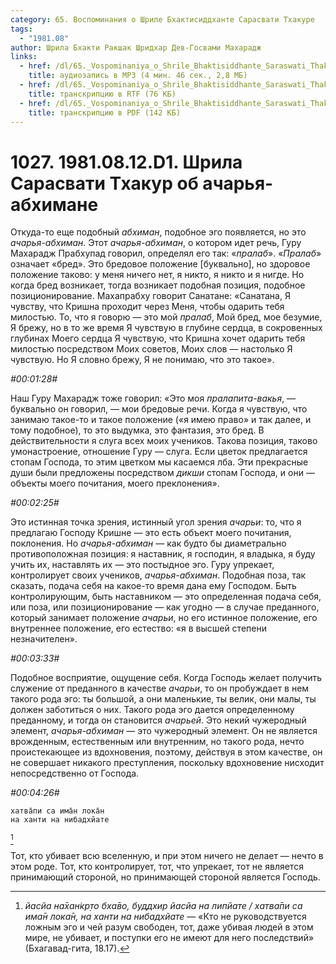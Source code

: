 ```yaml
---
category: 65. Воспоминания о Шриле Бхактисиддханте Сарасвати Тхакуре
tags:
  - "1981.08"
author: Шрила Бхакти Ракшак Шридхар Дев-Госвами Махарадж
links:
  - href: /dl/65._Vospominaniya_o_Shrile_Bhaktisiddhante_Saraswati_Thakure/1027_1981.08.12.D1_SridharMj_Shrila_Sarasvati_Thakur_ob_acharja-abhimane.mp3
    title: аудиозапись в MP3 (4 мин. 46 сек., 2,8 МБ)
  - href: /dl/65._Vospominaniya_o_Shrile_Bhaktisiddhante_Saraswati_Thakure/1027_1981.08.12.D1_SridharMj_Shrila_Sarasvati_Thakur_ob_acharja-abhimane.rtf
    title: транскрипцию в RTF (76 КБ)
  - href: /dl/65._Vospominaniya_o_Shrile_Bhaktisiddhante_Saraswati_Thakure/1027_1981.08.12.D1_SridharMj_Shrila_Sarasvati_Thakur_ob_acharja-abhimane.pdf
    title: транскрипцию в PDF (142 КБ)
---
```


# 1027. 1981.08.12.D1. Шрила Сарасвати Тхакур об ачарья-абхимане

Откуда-то еще подобный *абхиман*, подобное эго появляется, но это *ачарья-абхиман*. Этот *ачарья-абхиман*, о котором идет речь, Гуру Махарадж Прабхупад говорил, определял его так: «*пралаб*». «*Пралаб*» означает «бред». Это бредовое положение [буквально], но здоровое положение таково: у меня ничего нет, я никто, я никто и я нигде. Но когда бред возникает, тогда возникает подобная позиция, подобное позиционирование. Махапрабху говорит Санатане: «Санатана, Я чувству, что Кришна проходит через Меня, чтобы одарить тебя милостью. То, что я говорю — это мой *пралаб*, Мой бред, мое безумие, Я брежу, но в то же время Я чувствую в глубине сердца, в сокровенных глубинах Моего сердца Я чувствую, что Кришна хочет одарить тебя милостью посредством Моих советов, Моих слов — настолько Я чувствую. Но Я словно брежу, Я не понимаю, что это такое».

*#00:01:28#*

Наш Гуру Махарадж тоже говорил: «Это моя *пралапита-вакья*, — буквально он говорил, — мои бредовые речи. Когда я чувствую, что занимаю такое-то и такое положение («я имею право» и так далее, и тому подобное), то это выдумка, это фантазия, это бред. В действительности я слуга всех моих учеников. Такова позиция, таково умонастроение, отношение Гуру — слуга. Если цветок предлагается стопам Господа, то этим цветком мы касаемся лба. Эти прекрасные души были предложены посредством *дикши* стопам Господа, и они — объекты моего почитания, моего преклонения».

*#00:02:25#*

Это истинная точка зрения, истинный угол зрения *ачарьи*: то, что я предлагаю Господу Кришне — это есть объект моего почитания, поклонения. Но *ачарья-абхиман* — как будто бы диаметрально противоположная позиция: я наставник, я господин, я владыка, я буду учить их, наставлять их — это постыдное эго. Гуру упрекает, контролирует своих учеников, *ачарья-абхиман*. Подобная поза, так сказать, подача себя на какое-то время дана ему Господом. Быть контролирующим, быть наставником — это определенная подача себя, или поза, или позиционирование — как угодно — в случае преданного, который занимает положение *ачарьи*, но его истинное положение, его внутреннее положение, его естество: «я в высшей степени незначителен».

*#00:03:33#*

Подобное восприятие, ощущение себя. Когда Господь желает получить служение от преданного в качестве *ачарьи*, то он пробуждает в нем такого рода эго: ты большой, а они маленькие, ты велик, они малы, ты должен заботиться о них. Такого рода эго дается определенному преданному, и тогда он становится *ачарьей*. Это некий чужеродный элемент, *ачарья-абхиман* — это чужеродный элемент. Он не является врожденным, естественным или внутренним, но такого рода, нечто проистекающее из вдохновения, поэтому, действуя в этом качестве, он не совершает никакого преступления, поскольку вдохновение нисходит непосредственно от Господа.

*#00:04:26#*

    хатва̄пи са има̄н лока̄н
    на ханти на нибадхйате
[^_ftn1]

Тот, кто убивает всю вселенную, и при этом ничего не делает — нечто в этом роде. Тот, кто контролирует, тот, что упрекает, тот не является принимающий стороной, но принимающей стороной является Господь.



[^_ftn1]: *йасйа на̄хан̇кр̣то бха̄во, буддхир йасйа на липйате / хатва̄пи са има̄н лока̄н, на ханти на нибадхйате* — «Кто не руководствуется ложным эго и чей разум свободен, тот, даже убивая людей в этом мире, не убивает, и поступки его не имеют для него последствий» (Бхагавад-гита, 18.17).

